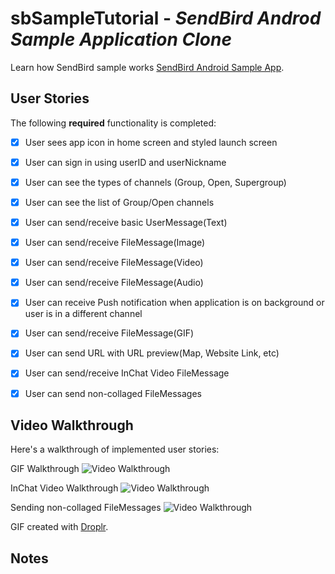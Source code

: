 
# sbSampleTutorial - *SendBird Androd Sample Application Clone*

Learn how SendBird sample works
[SendBird Android Sample App](https://github.com/sendbird/SendBird-Android).

## User Stories

The following **required** functionality is completed:

- [x] User sees app icon in home screen and styled launch screen
- [x] User can sign in using userID and userNickname
- [x] User can see the types of channels (Group, Open, Supergroup)
- [x] User can see the list of Group/Open channels 
- [x] User can send/receive basic UserMessage(Text)
- [x] User can send/receive FileMessage(Image)
- [x] User can send/receive FileMessage(Video)
- [x] User can send/receive FileMessage(Audio)
- [x] User can receive Push notification when application is on background or user is in a different channel
- [x] User can send/receive FileMessage(GIF)
- [x] User can send URL with URL preview(Map, Website Link, etc)
- [x] User can send/receive InChat Video FileMessage
- [x] User can send non-collaged FileMessages


## Video Walkthrough

Here's a walkthrough of implemented user stories:

GIF Walkthrough
<img src='https://github.com/erickimme/sbSampleTutorial/blob/master/SendBird_gif_demo.gif' title='Video Walkthrough' width='' alt='Video Walkthrough' />


InChat Video Walkthrough
<img src='https://github.com/erickimme/sbSampleTutorial/blob/master/SendBird_InChat_Video_Demo.gif' title='Video Walkthrough' width='' alt='Video Walkthrough' />


Sending non-collaged FileMessages
<img src='https://github.com/erickimme/sbSampleTutorial/blob/master/SendBird_sending non-collaged_filemessages_demo.gif' title='Video Walkthrough' width='' alt='Video Walkthrough' />


GIF created with [Droplr](https://droplr.com/).

## Notes
